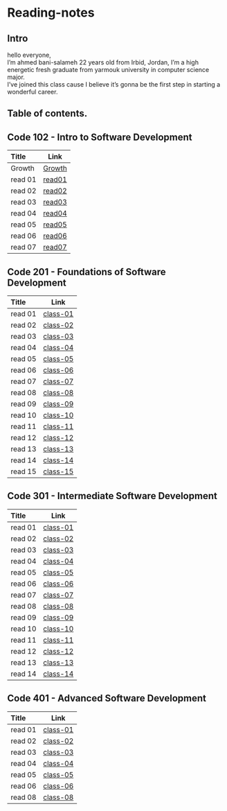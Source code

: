 # Reading-notes

## Intro

hello everyone,  
 I’m ahmed bani-salameh 22 years old from Irbid, Jordan, I’m a high energetic fresh graduate from yarmouk university in computer science major.  
  I’ve joined this class cause I believe it’s gonna be the first step in starting a wonderful career. 

## Table of contents. 

## Code 102 - Intro to Software Development

| Title       | Link  | 
| :---        |    :----:   |
| Growth      | [Growth](https://ahmedbani.github.io/reading-notes/102/Growth)|
| read 01      | [read01](https://ahmedbani.github.io/reading-notes/102/read01)|
| read 02      | [read02](https://ahmedbani.github.io/reading-notes/102/read02)|
| read 03     | [read03](https://ahmedbani.github.io/reading-notes/102/read03)|
| read 04     | [read04](https://ahmedbani.github.io/reading-notes/102/read04)| 
| read 05 | [read05](https://ahmedbani.github.io/reading-notes/102/read05)|
| read 06 | [read06](https://ahmedbani.github.io/reading-notes/102/read06) |
| read 07 | [read07](https://ahmedbani.github.io/reading-notes/102/read07) |

## Code 201 - Foundations of Software Development

| Title | Link |
| :-- | :--: |
| read 01|[class-01](https://ahmedbani.github.io/reading-notes/201/class-01)|
| read 02|[class-02](https://ahmedbani.github.io/reading-notes/201/class-02)|
| read 03|[class-03](https://ahmedbani.github.io/reading-notes/201/class-03)|
| read 04|[class-04](https://ahmedbani.github.io/reading-notes/201/class-04)|
| read 05|[class-05](https://ahmedbani.github.io/reading-notes/201/class-05)|
| read 06|[class-06](https://ahmedbani.github.io/reading-notes/201/class-06)|
| read 07|[class-07](https://ahmedbani.github.io/reading-notes/201/class-07)|
| read 08|[class-08](https://ahmedbani.github.io/reading-notes/201/class-08)|
| read 09|[class-09](https://ahmedbani.github.io/reading-notes/201/class-09)|
| read 10|[class-10](https://ahmedbani.github.io/reading-notes/201/class-10)|
| read 11|[class-11](https://ahmedbani.github.io/reading-notes/201/class-11)|
| read 12|[class-12](https://ahmedbani.github.io/reading-notes/201/class-12)|
| read 13|[class-13](https://ahmedbani.github.io/reading-notes/201/class-13)|
| read 14|[class-14](https://ahmedbani.github.io/reading-notes/201/class-14)|
| read 15|[class-15](https://ahmedbani.github.io/reading-notes/201/class-15)|

## Code 301 - Intermediate Software Development

| Title | Link |
| :-- | :--: |
| read 01 |[class-01](https://ahmedbani.github.io/reading-notes/301/class-01)|
| read 02 |[class-02](https://ahmedbani.github.io/reading-notes/301/class-02)|
| read 03 |[class-03](https://ahmedbani.github.io/reading-notes/301/class-03)|
| read 04 |[class-04](https://ahmedbani.github.io/reading-notes/301/class-04)|
| read 05 |[class-05](https://ahmedbani.github.io/reading-notes/301/class-05)|
| read 06 |[class-06](https://ahmedbani.github.io/reading-notes/301/class-06)|
| read 07 |[class-07](https://ahmedbani.github.io/reading-notes/301/class-07)|
| read 08 |[class-08](https://ahmedbani.github.io/reading-notes/301/class-08)|
| read 09 |[class-09](https://ahmedbani.github.io/reading-notes/301/class-09)|
| read 10 |[class-10](https://ahmedbani.github.io/reading-notes/301/class-10)|
| read 11 |[class-11](https://ahmedbani.github.io/reading-notes/301/class-11)|
| read 12 |[class-12](https://ahmedbani.github.io/reading-notes/301/class-12)|
| read 13 |[class-13](https://ahmedbani.github.io/reading-notes/301/class-13)|
| read 14 |[class-14](https://ahmedbani.github.io/reading-notes/301/class-14)|

## Code 401 - Advanced Software Development

| Title | Link |
| :-- | :--: |
| read 01 |[class-01](https://ahmedbani.github.io/reading-notes/401/class-01)|
| read 02 |[class-02](https://ahmedbani.github.io/reading-notes/401/class-02)|
| read 03 |[class-03](https://ahmedbani.github.io/reading-notes/401/class-03)|
| read 04 |[class-04](https://ahmedbani.github.io/reading-notes/401/class-04)|
| read 05 |[class-05](https://ahmedbani.github.io/reading-notes/401/class-05)|
| read 06 |[class-06](https://ahmedbani.github.io/reading-notes/401/class-06)|
| read 08 |[class-08](https://ahmedbani.github.io/reading-notes/401/class-08)|